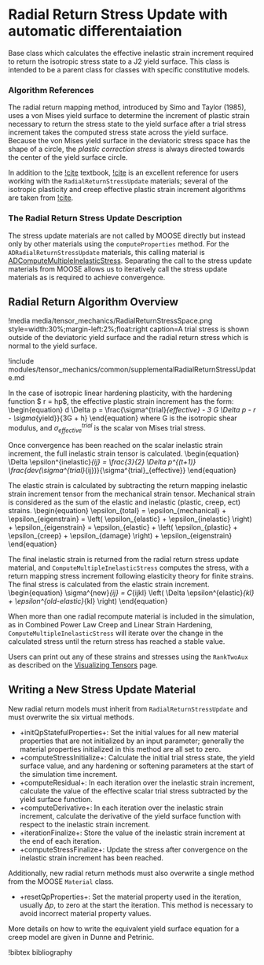 # Radial Return Stress Update with automatic differentaiation

Base class which calculates the effective inelastic strain increment required to
return the isotropic stress state to a J2 yield surface.  This class is intended
to be a parent class for classes with specific constitutive models.


### Algorithm References

The radial return mapping method, introduced by Simo and Taylor (1985), uses a
von Mises yield surface to determine the increment of plastic strain necessary
to return the stress state to the yield surface after a trial stress increment
takes the computed stress state across the yield surface.  Because the von Mises
yield surface in the deviatoric stress space has the shape of a circle, the
_plastic correction stress_ is always directed towards the center of the yield
surface circle.

In addition to the [!cite](simo2006computational) textbook,
[!cite](dunne2005introduction) is an excellent reference for users working with
the `RadialReturnStressUpdate` materials; several of the isotropic plasticity
and creep effective plastic strain increment algorithms are taken from
[!cite](dunne2005introduction).

### The Radial Return Stress Update Description

The stress update materials are not called by MOOSE directly but instead only by
other materials using the `computeProperties` method.  For the
`ADRadialReturnStressUpdate` materials, this calling material is
[ADComputeMultipleInelasticStress](ADComputeMultipleInelasticStress.md).
Separating the call to the stress update materials from MOOSE allows us to
iteratively call the stress update materials as is required to achieve
convergence.

## Radial Return Algorithm Overview

!media media/tensor_mechanics/RadialReturnStressSpace.png
       style=width:30%;margin-left:2%;float:right
       caption=A trial stress is shown outside of the deviatoric yield surface and the radial return
                 stress which is normal to the yield surface.

!include modules/tensor_mechanics/common/supplementalRadialReturnStressUpdate.md

In the case of isotropic linear hardening plasticity, with the hardening function $ r = hp$, the
effective plastic strain increment has the form:
\begin{equation}
 d \Delta p = \frac{\sigma^{trial}_{effective} - 3 G \Delta p - r - \sigma_{yield}}{3G + h}
\end{equation}
where G is the isotropic shear modulus, and $\sigma^{trial}_{effective}$ is the scalar von Mises trial stress.

Once convergence has been reached on the scalar inelastic strain increment, the full inelastic strain
tensor is calculated.
\begin{equation}
\Delta \epsilon^{inelastic}_{ij} = \frac{3}{2} \Delta p^{(t+1)} \frac{dev(\sigma^{trial}_{ij})}{\sigma^{trial}_{effective}}
\end{equation}

The elastic strain is calculated by subtracting the return mapping inelastic strain increment tensor
from the mechanical strain tensor.  Mechanical strain is considered as the sum of the elastic and
inelastic (plastic, creep, ect) strains.
\begin{equation}
\epsilon_{total} = \epsilon_{mechanical} + \epsilon_{eigenstrain}
= \left( \epsilon_{elastic} + \epsilon_{inelastic} \right) + \epsilon_{eigenstrain}
= \epsilon_{elastic} + \left( \epsilon_{plastic} + \epsilon_{creep} + \epsilon_{damage}  \right) + \epsilon_{eigenstrain}
\end{equation}

The final inelastic strain is returned from the radial return stress update material, and
`ComputeMultipleInelasticStress` computes the stress, with a return mapping stress increment
following elasticity theory for finite strains. The final stress is calculated from the elastic
strain increment.
\begin{equation}
\sigma^{new}_{ij} = C_{ijkl} \left( \Delta \epsilon^{elastic}_{kl} + \epsilon^{old-elastic}_{kl} \right)
\end{equation}

When more than one radial recompute material is included in the simulation, as in Combined Power Law
Creep and Linear Strain Hardening, `ComputeMultipleInelasticStress` will iterate over the change in
the calculated stress until the return stress has reached a stable value.

Users can print out any of these strains and stresses using the `RankTwoAux` as described on the
[Visualizing Tensors](/tensor_mechanics/VisualizingTensors.md) page.

## Writing a New Stress Update Material
New radial return models must inherit from `RadialReturnStressUpdate` and must overwrite the six
virtual methods.

- +initQpStatefulProperties+: Set the initial values for all new material properties that are not
  initialized by an input parameter; generally the material properties initialized in this method are
  all set to zero.
- +computeStressInitialize+: Calculate the initial trial stress state, the yield surface value, and
  any hardening or softening parameters at the start of the simulation time increment.
- +computeResidual+: In each iteration over the inelastic strain increment, calculate the value of
  the effective scalar trial stress subtracted by the yield surface function.
- +computeDerivative+: In each iteration over the inelastic strain increment, calculate the
  derivative of the yield surface function with respect to the inelastic strain increment.
- +iterationFinalize+: Store the value of the inelastic strain increment at the end of each
  iteration.
- +computeStressFinalize+: Update the stress after convergence on the inelastic strain increment has
  been reached.

Additionally, new radial return methods must also overwrite a single method from the MOOSE `Material`
class.

- +resetQpProperties+: Set the material property used in the iteration, usually $\Delta p$, to zero
  at the start the iteration.  This method is necessary to avoid incorrect material property values.

More details on how to write the equivalent yield surface equation for a creep model are given in
Dunne and Petrinic.

<!-- !syntax children /Materials/RadialReturnStressUpdate -->

!bibtex bibliography
